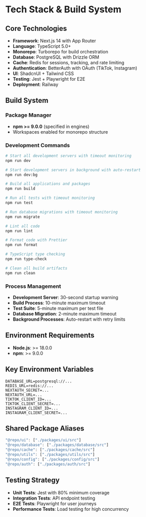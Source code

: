 # Tech Stack & Build System

## Core Technologies

- **Framework**: Next.js 14 with App Router
- **Language**: TypeScript 5.0+
- **Monorepo**: Turborepo for build orchestration
- **Database**: PostgreSQL with Drizzle ORM
- **Cache**: Redis for sessions, tracking, and rate limiting
- **Authentication**: BetterAuth with OAuth (TikTok, Instagram)
- **UI**: ShadcnUI + Tailwind CSS
- **Testing**: Jest + Playwright for E2E
- **Deployment**: Railway

## Build System

### Package Manager
- **npm >= 9.0.0** (specified in engines)
- Workspaces enabled for monorepo structure

### Development Commands
```bash
# Start all development servers with timeout monitoring
npm run dev

# Start development servers in background with auto-restart
npm run dev:bg

# Build all applications and packages
npm run build

# Run all tests with timeout monitoring
npm run test

# Run database migrations with timeout monitoring
npm run migrate

# Lint all code
npm run lint

# Format code with Prettier
npm run format

# TypeScript type checking
npm run type-check

# Clean all build artifacts
npm run clean
```

### Process Management
- **Development Server**: 30-second startup warning
- **Build Process**: 10-minute maximum timeout
- **Test Suite**: 5-minute maximum per test file
- **Database Migration**: 2-minute maximum timeout
- **Background Processes**: Auto-restart with retry limits

## Environment Requirements

- **Node.js**: >= 18.0.0
- **npm**: >= 9.0.0

## Key Environment Variables
```env
DATABASE_URL=postgresql://...
REDIS_URL=redis://...
NEXTAUTH_SECRET=...
NEXTAUTH_URL=...
TIKTOK_CLIENT_ID=...
TIKTOK_CLIENT_SECRET=...
INSTAGRAM_CLIENT_ID=...
INSTAGRAM_CLIENT_SECRET=...
```

## Shared Package Aliases
```typescript
"@repo/ui": ["./packages/ui/src"]
"@repo/database": ["./packages/database/src"]
"@repo/cache": ["./packages/cache/src"]
"@repo/utils": ["./packages/utils/src"]
"@repo/config": ["./packages/config/src"]
"@repo/auth": ["./packages/auth/src"]
```

## Testing Strategy
- **Unit Tests**: Jest with 80% minimum coverage
- **Integration Tests**: API endpoint testing
- **E2E Tests**: Playwright for user journeys
- **Performance Tests**: Load testing for high concurrency